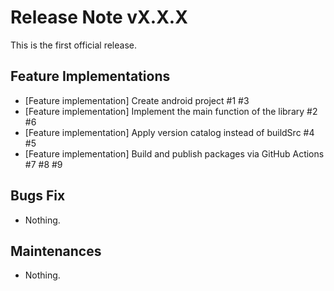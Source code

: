 # Release Note vX.X.X

This is the first official release.

## Feature Implementations

* [Feature implementation] Create android project #1 #3
* [Feature implementation] Implement the main function of the library #2 #6
* [Feature implementation] Apply version catalog instead of buildSrc #4 #5
* [Feature implementation] Build and publish packages via GitHub Actions #7 #8 #9

## Bugs Fix

* Nothing.

## Maintenances

* Nothing.
